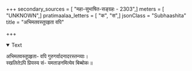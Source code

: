 +++
secondary_sources = [ "महा-सुभाषित-सङ्ग्रहः - 2303",]
meters = [ "UNKNOWN",]
pratimaalaa_letters = [ "क", "स",]
jsonClass = "Subhaashita"
title = "अभिमतवस्तूपहृता वपि"

+++

<details open><summary>Text</summary>

अभिमतवस्तूपहृता- वपि गुरुगर्वादनादरस्तन्व्याः।  
स्खलितेऽपि प्रियस्य सं- यमताडनमित्येव बिब्बोकः॥
</details>
